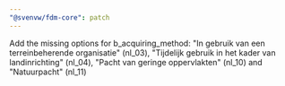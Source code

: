 ```yaml
---
"@svenvw/fdm-core": patch
---
```


Add the missing options for b_acquiring_method: "In gebruik van een terreinbeherende organisatie" (nl_03), "Tijdelijk gebruik in het kader van landinrichting" (nl_04), "Pacht van geringe oppervlakten" (nl_10) and "Natuurpacht" (nl_11)
